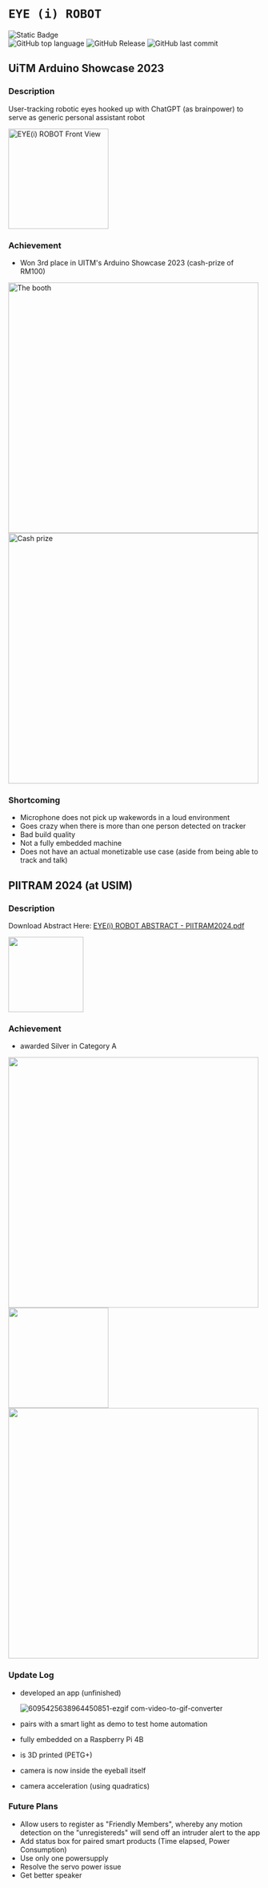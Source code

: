 
# `EYE (i) ROBOT`

![Static Badge](https://img.shields.io/badge/mission-refining%20home%20assistants%20with%20AI-purple)
<br />
![GitHub top language](https://img.shields.io/github/languages/top/sxfrul/EYE-I-ROBOT)
![GitHub Release](https://img.shields.io/github/v/release/sxfrul/EYE-I-ROBOT)
![GitHub last commit](https://img.shields.io/github/last-commit/sxfrul/EYE-I-ROBOT)




## UiTM Arduino Showcase 2023

### Description
User-tracking robotic eyes hooked up with ChatGPT (as brainpower) to serve as generic personal assistant robot

<img width="200" alt="EYE(i) ROBOT Front View" src="https://github.com/sxfrul/EYE-I-ROBOT/assets/44408869/d1129880-a669-4e4d-9dc2-bc0b882b5f18">

### Achievement
- Won 3rd place in UITM's Arduino Showcase 2023 (cash-prize of RM100)

<img alt="The booth" src="https://github.com/sxfrul/EYE-I-ROBOT/assets/44408869/4cb538b7-96b2-477a-8499-15483191adfd" width="500" height="auto">
<img alt="Cash prize" src="https://github.com/sxfrul/EYE-I-ROBOT/assets/44408869/0d9d6518-53f1-4785-84a0-59b091373b7d" width=500">

### Shortcoming
- Microphone does not pick up wakewords in a loud environment
- Goes crazy when there is more than one person detected on tracker
- Bad build quality
- Not a fully embedded machine
- Does not have an actual monetizable use case (aside from being able to track and talk)

## PIITRAM 2024 (at USIM)

### Description
Download Abstract Here:
[EYE(i) ROBOT ABSTRACT - PIITRAM2024.pdf](https://github.com/sxfrul/EYE-I-ROBOT/files/14393279/EYE.i.ROBOT.ABSTRACT.-.PIITRAM2024.1.pdf)

<img src="https://github.com/sxfrul/EYE-I-ROBOT/assets/44408869/f0701f14-698f-42ee-aa6d-6483e16673dd" width="150">

### Achievement
- awarded Silver in Category A

<img src="https://github.com/sxfrul/EYE-I-ROBOT/assets/44408869/9ad52ce4-22c5-477f-9243-ce44b71af981" width="500">
<img src="https://github.com/sxfrul/EYE-I-ROBOT/assets/44408869/eed71928-54a6-41f3-9a02-facc9cd098de" width="200">
<img src="https://github.com/sxfrul/EYE-I-ROBOT/assets/44408869/36040358-73a6-4d48-9bce-f90c2bf47970" width="500">

### Update Log
- developed an app (unfinished)

  ![6095425638964450851-ezgif com-video-to-gif-converter](https://github.com/sxfrul/EYE-I-ROBOT/assets/44408869/d7a42cb5-03e3-43d8-a0ee-2665e0a20a9e)
- pairs with a smart light as demo to test home automation
- fully embedded on a Raspberry Pi 4B
- is 3D printed (PETG+)
- camera is now inside the eyeball itself
- camera acceleration (using quadratics)

### Future Plans
- Allow users to register as "Friendly Members", whereby any motion detection on the "unregistereds" will send off an intruder alert to the app
- Add status box for paired smart products (Time elapsed, Power Consumption)
- Use only one powersupply
- Resolve the servo power issue
- Get better speaker
